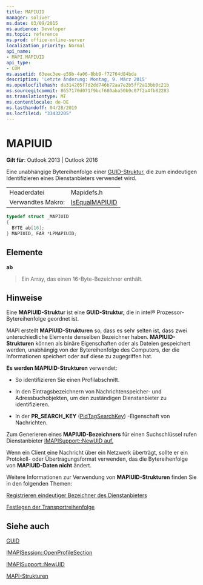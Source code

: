 ```yaml
---
title: MAPIUID
manager: soliver
ms.date: 03/09/2015
ms.audience: Developer
ms.topic: reference
ms.prod: office-online-server
localization_priority: Normal
api_name:
- MAPI.MAPIUID
api_type:
- COM
ms.assetid: 63eac3ee-e59b-4a06-8bb9-f72764d84bda
description: 'Letzte Änderung: Montag, 9. März 2015'
ms.openlocfilehash: da314205f7d2dd746b72aa7e2b5ff2a13bb0c21b
ms.sourcegitcommit: 8657170d071f9bcf680aba50b9c07f2a4fb82283
ms.translationtype: MT
ms.contentlocale: de-DE
ms.lasthandoff: 04/28/2019
ms.locfileid: "33432205"
---
```

# <a name="mapiuid"></a>MAPIUID

  
  
**Gilt für**: Outlook 2013 | Outlook 2016 
  
Eine unabhängige Bytereihenfolge einer [GUID-Struktur,](guid.md) die zum eindeutigen Identifizieren eines Dienstanbieters verwendet wird. 
  
|||
|:-----|:-----|
|Headerdatei  <br/> |Mapidefs.h  <br/> |
|Verwandtes Makro:  <br/> |[IsEqualMAPIUID](isequalmapiuid.md) <br/> |
   
```cpp
typedef struct _MAPIUID
{
  BYTE ab[16];
} MAPIUID, FAR *LPMAPIUID;

```

## <a name="members"></a>Elemente

 **ab**
  
> Ein Array, das einen 16-Byte-Bezeichner enthält.
    
## <a name="remarks"></a>Hinweise

Eine **MAPIUID-Struktur** ist eine **GUID-Struktur,** die in intel® Prozessor-Bytereihenfolge geordnet ist. 
  
MAPI erstellt **MAPIUID-Strukturen** so, dass es sehr selten ist, dass zwei unterschiedliche Elemente denselben Bezeichner haben. **MAPIUID-Strukturen** können als binäre Eigenschaften oder als Dateien gespeichert werden, unabhängig von der Bytereihenfolge des Computers, der die Informationen speichert oder auf diese zu zugegriffen hat. 
  
 **Es werden MAPIUID-Strukturen** verwendet: 
  
- So identifizieren Sie einen Profilabschnitt.
    
- In den Eintragsbezeichnern von Nachrichtenspeicher- und Adressbuchobjekten, um den zuständigen Dienstanbieter zu identifizieren.
    
- In der **PR_SEARCH_KEY** ([PidTagSearchKey](pidtagsearchkey-canonical-property.md)) -Eigenschaft von Nachrichten.
    
Zum Generieren eines **MAPIUID-Bezeichners** für einen Suchschlüssel rufen Dienstanbieter [IMAPISupport::NewUID auf.](imapisupport-newuid.md)
  
Wenn ein Client eine Nachricht über ein Netzwerk überträgt, sollte er ein Protokoll- oder Übertragungsformat verwenden, das die Bytereihenfolge von **MAPIUID-Daten nicht** ändert. 
  
Weitere Informationen zur Verwendung von **MAPIUID-Strukturen** finden Sie in den folgenden Themen: 
  
[Registrieren eindeutiger Bezeichner des Dienstanbieters](registering-service-provider-unique-identifiers.md)
  
[Festlegen der Transportreihenfolge](setting-transport-order.md)
  
## <a name="see-also"></a>Siehe auch



[GUID](guid.md)
  
[IMAPISession::OpenProfileSection](imapisession-openprofilesection.md)
  
[IMAPISupport::NewUID](imapisupport-newuid.md)


[MAPI-Strukturen](mapi-structures.md)

